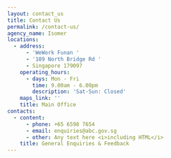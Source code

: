 ```yaml
---
layout: contact_us
title: Contact Us
permalink: /contact-us/
agency_name: Isomer
locations:
  - address:
      - 'WeWork Funan '
      - '109 North Bridge Rd '
      - Singapore 179097
    operating_hours:
      - days: Mon - Fri
        time: 9.00am - 6.00pm
        description: 'Sat-Sun: Closed'
    maps_link: ''
    title: Main Office
contacts:
  - content:
      - phone: +65 6598 7654
      - email: enquiries@abc.gov.sg
      - other: Any text here <i>including HTML</i>
    title: General Enquiries & Feedback
---
```

